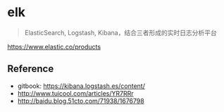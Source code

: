 # elk

> ElasticSearch, Logstash, Kibana，结合三者形成的实时日志分析平台 

<https://www.elastic.co/products>

## Reference

* gitbook: <https://kibana.logstash.es/content/>
* <http://www.tuicool.com/articles/YR7RRr>
* <http://baidu.blog.51cto.com/71938/1676798>




